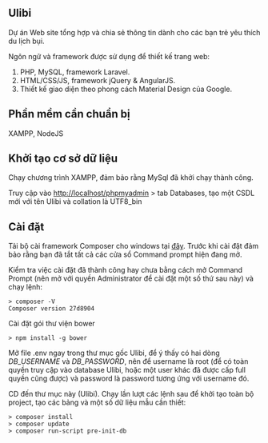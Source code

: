 ## Ulibi
Dự án Web site tổng hợp và chia sẻ thông tin dành cho các bạn trẻ yêu thích du lịch bụi.

Ngôn ngữ và framework được sử dụng để thiết kế trang web:

1. PHP, MySQL, framework Laravel.
2. HTML/CSS/JS, framework jQuery & AngularJS.
3. Thiết kế giao diện theo phong cách Material Design của Google.

## Phần mềm cần chuẩn bị

XAMPP, NodeJS

## Khởi tạo cơ sở dữ liệu

Chạy chương trình XAMPP, đảm bảo rằng MySql đã khởi chạy thành công.

Truy cập vào [http://localhost/phpmyadmin](http://localhost/phpmyadmin) > tab Databases, tạo một CSDL mới với tên Ulibi và collation là UTF8_bin

## Cài đặt

Tải bộ cài framework Composer cho windows tại [đây](https://getcomposer.org/Composer-Setup.exe). Trước khi cài đặt đảm bảo rằng bạn đã tắt tất cả các cửa sổ Command prompt hiện đang mở.

Kiểm tra việc cài đặt đã thành công hay chưa bằng cách mở Command Prompt (nên mở với quyền Administrator để cài đặt một số thứ sau này) và chạy lệnh:
```dos
> composer -V
Composer version 27d8904
```

Cài đặt gói thư viện bower
```dos
> npm install -g bower
```

Mở file .env ngay trong thư mục gốc Ulibi, để ý thấy có hai dòng *DB_USERNAME* và *DB_PASSWORD*, nên để username là root (để có toàn quyền truy cập vào database Ulibi, hoặc một user khác đã được cấp full quyền cũng được) và password là password tương ứng với username đó.

CD đến thư mục này (Ulibi). Chạy lần lượt các lệnh sau để khởi tạo toàn bộ project, tạo các bảng và một số dữ liệu mẫu cần thiết:
```dos
> composer install
> composer update
> composer run-script pre-init-db
```
